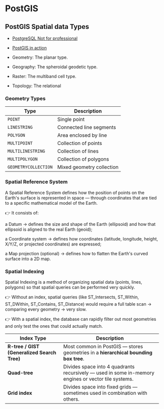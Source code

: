 
# PostGIS

## PostGIS Spatial data Types

- [PostgreSQL Not for professional](https://drive.google.com/drive/u/0/folders/1gnZVVymztzGffrfJttUm5e_7RMx4d9Y-)

- [PostGIS in action](https://drive.google.com/drive/u/0/home)

- Geometry: The planar type.

- Geography: The spheroidal geodetic type.

- Raster: The multiband cell type.

- Topology: The relational

### Geometry Types

| Type                 | Description               |
| -------------------- | ------------------------- |
| `POINT`              | Single point              |
| `LINESTRING`         | Connected line segments   |
| `POLYGON`            | Area enclosed by line     |
| `MULTIPOINT`         | Collection of points      |
| `MULTILINESTRING`    | Collection of lines       |
| `MULTIPOLYGON`       | Collection of polygons    |
| `GEOMETRYCOLLECTION` | Mixed geometry collection |

### Spatial Reference System

A Spatial Reference System defines how the position of points on the Earth's surface is represented in space — through coordinates that are tied to a specific mathematical model of the Earth.

👉 It consists of:

a Datum → defines the size and shape of the Earth (ellipsoid) and how that ellipsoid is aligned to the real Earth (geoid);

a Coordinate system → defines how coordinates (latitude, longitude, height, X/Y/Z, or projected coordinates) are expressed;

a Map projection (optional) → defines how to flatten the Earth's curved surface into a 2D map.

### Spatial Indexing

Spatial Indexing is a method of organizing spatial data (points, lines, polygons) so that spatial queries can be performed very quickly.

👉 Without an index, spatial queries (like ST_Intersects, ST_Within, ST_DWithin, ST_Contains, ST_Distance) would require a full table scan → comparing every geometry → very slow.

👉 With a spatial index, the database can rapidly filter out most geometries and only test the ones that could actually match.

| Index Type                                  | Description                                                                                         |
| ------------------------------------------- | --------------------------------------------------------------------------------------------------- |
| **R-tree / GIST (Generalized Search Tree)** | Most common in PostGIS — stores geometries in a **hierarchical bounding box tree**.                 |
| **Quad-tree**                               | Divides space into 4 quadrants recursively — used in some in-memory engines or vector tile systems. |
| **Grid index**                              | Divides space into fixed grids — sometimes used in combination with others.                         |
